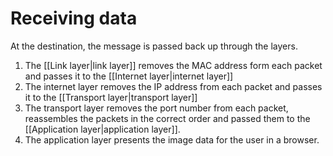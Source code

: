 # Receiving data
At the destination, the message is passed back up through the layers.

1. The [[Link layer|link layer]] removes the MAC address form each packet and
   passes it to the [[Internet layer|internet layer]]
2. The internet layer removes the IP address from each packet and passes it to
   the [[Transport layer|transport layer]]
3. The transport layer removes the port number from each packet, reassembles
   the packets in the correct order and passed them to the 
   [[Application layer|application layer]].
4. The application layer presents the image data for the user in a browser.
